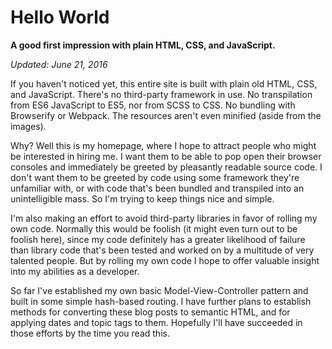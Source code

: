 # Hello World

**A good first impression with plain HTML, CSS, and JavaScript.**

*Updated: June 21, 2016*

If you haven't noticed yet, this entire site is built with plain old HTML, CSS, and JavaScript. There's no third-party framework in use. No transpilation from ES6 JavaScript to ES5, nor from SCSS to CSS. No bundling with Browserify or Webpack. The resources aren't even minified (aside from the images).

Why? Well this is my homepage, where I hope to attract people who might be interested in hiring me. I want them to be able to pop open their browser consoles and immediately be greeted by pleasantly readable source code. I don't want them to be greeted by code using some framework they're unfamiliar with, or with code that's been bundled and transpiled into an unintelligible mass. So I'm trying to keep things nice and simple.

I'm also making an effort to avoid third-party libraries in favor of rolling my own code. Normally this would be foolish (it might even turn out to be foolish here), since my code definitely has a greater likelihood of failure than library code that's been tested and worked on by a multitude of very talented people. But by rolling my own code I hope to offer valuable insight into my abilities as a developer.

So far I've established my own basic Model-View-Controller pattern and built in some simple hash-based routing. I have further plans to establish methods for converting these blog posts to semantic HTML, and for applying dates and topic tags to them. Hopefully I'll have succeeded in those efforts by the time you read this.
